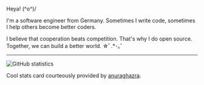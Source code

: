 Heya! (^o^)/

I'm a software engineer from Germany. Sometimes I write code, sometimes I help others become better coders.

I believe that cooperation beats competition.
That's why I do open source.
Together, we can build a better world. ☆ﾟ.*･｡ﾟ

---

![GitHub statistics](https://github-readme-stats.vercel.app/api?username=strangedev&count_private=true&show_icons=true&theme=dracula)

Cool stats card courteously provided by [anuraghazra](https://github.com/anuraghazra/github-readme-stats).
